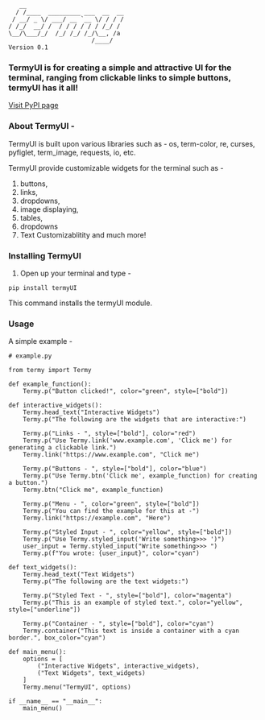 ```
   __
  / /____  _________ ___  __  __
 / __/ _ \/ ___/ __ `__ \/ / / /
/ /_/  __/ /  / / / / / / /_/ / 
\__/\___/_/  /_/ /_/ /_/\__, /a  
                       /____/ 
Version 0.1                      
```

### TermyUI is for creating a simple and attractive UI for the terminal, ranging from clickable links to simple buttons, termyUI has it all!

[Visit PyPI page](https://pypi.org/project/termyUI/)

### About TermyUI -

TermyUI is built upon various libraries such as -
os, term-color, re, curses, pyfiglet, term_image, requests, io, etc.

TermyUI provide customizable widgets for the terminal such as - 
1. buttons, 
2. links, 
3. dropdowns, 
4. image displaying, 
5. tables, 
6. dropdowns
7. Text Customizablitity
and much more!

### Installing TermyUI

1. Open up your terminal and type - 

```pip install termyUI```

This command installs the termyUI module.

### Usage

A simple example - 
```
# example.py

from termy import Termy

def example_function():
    Termy.p("Button clicked!", color="green", style=["bold"])

def interactive_widgets():
    Termy.head_text("Interactive Widgets")
    Termy.p("The following are the widgets that are interactive:")

    Termy.p("Links - ", style=["bold"], color="red")
    Termy.p("Use Termy.link('www.example.com', 'Click me') for generating a clickable link.")
    Termy.link("https://www.example.com", "Click me")

    Termy.p("Buttons - ", style=["bold"], color="blue")
    Termy.p("Use Termy.btn('Click me', example_function) for creating a button.")
    Termy.btn("Click me", example_function)

    Termy.p("Menu - ", color="green", style=["bold"])
    Termy.p("You can find the example for this at -")
    Termy.link("https://example.com", "Here")

    Termy.p("Styled Input - ", color="yellow", style=["bold"])
    Termy.p("Use Termy.styled_input('Write something>>> ')")
    user_input = Termy.styled_input("Write something>>> ")
    Termy.p(f"You wrote: {user_input}", color="cyan")

def text_widgets():
    Termy.head_text("Text Widgets")
    Termy.p("The following are the text widgets:")

    Termy.p("Styled Text - ", style=["bold"], color="magenta")
    Termy.p("This is an example of styled text.", color="yellow", style=["underline"])

    Termy.p("Container - ", style=["bold"], color="cyan")
    Termy.container("This text is inside a container with a cyan border.", box_color="cyan")

def main_menu():
    options = [
        ("Interactive Widgets", interactive_widgets),
        ("Text Widgets", text_widgets)
    ]
    Termy.menu("TermyUI", options)

if __name__ == "__main__":
    main_menu()


```